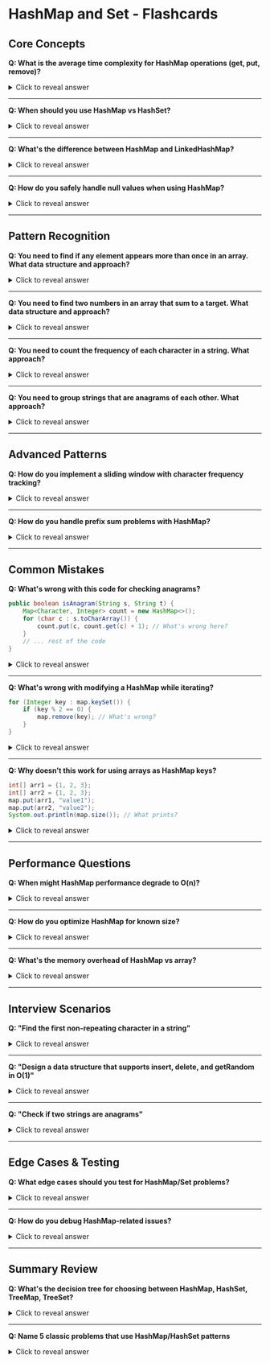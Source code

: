 # HashMap and Set - Flashcards

## Core Concepts

**Q: What is the average time complexity for HashMap operations (get, put, remove)?**
<details>
<summary>Click to reveal answer</summary>

**A: O(1) average case, O(n) worst case**

The average case assumes a good hash function with minimal collisions. Worst case occurs when many elements hash to the same bucket, creating a long chain or requiring extensive probing.
</details>

---

**Q: When should you use HashMap vs HashSet?**
<details>
<summary>Click to reveal answer</summary>

**A:**
- **HashMap**: When you need key-value pairs (counting, mapping, caching)
- **HashSet**: When you only need to track existence/uniqueness of elements

Examples:
- Frequency counting → HashMap<T, Integer>
- Duplicate detection → HashSet<T>
</details>

---

**Q: What's the difference between HashMap and LinkedHashMap?**
<details>
<summary>Click to reveal answer</summary>

**A:**
- **HashMap**: No guaranteed order of elements
- **LinkedHashMap**: Maintains insertion order (or access order if configured)

LinkedHashMap uses ~25% more memory due to additional pointers but provides predictable iteration order.
</details>

---

**Q: How do you safely handle null values when using HashMap?**
<details>
<summary>Click to reveal answer</summary>

**A:**
```java
// ❌ Risk of NullPointerException
int value = map.get(key); // NPE if key doesn't exist

// ✅ Safe approaches
Integer value = map.get(key);
if (value != null) { /* use value */ }

// Or use getOrDefault
int value = map.getOrDefault(key, defaultValue);

// Or use containsKey check
if (map.containsKey(key)) {
    int value = map.get(key);
}
```
</details>

---

## Pattern Recognition

**Q: You need to find if any element appears more than once in an array. What data structure and approach?**
<details>
<summary>Click to reveal answer</summary>

**A: HashSet for O(n) solution**
```java
public boolean containsDuplicate(int[] nums) {
    Set<Integer> seen = new HashSet<>();
    for (int num : nums) {
        if (!seen.add(num)) { // add() returns false if already exists
            return true;
        }
    }
    return false;
}
```

Alternative: Sort first O(n log n), but HashSet is better.
</details>

---

**Q: You need to find two numbers in an array that sum to a target. What data structure and approach?**
<details>
<summary>Click to reveal answer</summary>

**A: HashMap to store complements**
```java
public int[] twoSum(int[] nums, int target) {
    Map<Integer, Integer> map = new HashMap<>(); // value -> index
    
    for (int i = 0; i < nums.length; i++) {
        int complement = target - nums[i];
        if (map.containsKey(complement)) {
            return new int[]{map.get(complement), i};
        }
        map.put(nums[i], i);
    }
    return new int[]{-1, -1};
}
```

Time: O(n), Space: O(n)
</details>

---

**Q: You need to count the frequency of each character in a string. What approach?**
<details>
<summary>Click to reveal answer</summary>

**A: HashMap for character counting**
```java
Map<Character, Integer> freq = new HashMap<>();
for (char c : s.toCharArray()) {
    freq.put(c, freq.getOrDefault(c, 0) + 1);
}

// Alternative using merge
for (char c : s.toCharArray()) {
    freq.merge(c, 1, Integer::sum);
}
```
</details>

---

**Q: You need to group strings that are anagrams of each other. What approach?**
<details>
<summary>Click to reveal answer</summary>

**A: HashMap with sorted string as key**
```java
Map<String, List<String>> groups = new HashMap<>();
for (String str : strs) {
    char[] chars = str.toCharArray();
    Arrays.sort(chars);
    String key = new String(chars);
    groups.computeIfAbsent(key, k -> new ArrayList<>()).add(str);
}
```

Alternative key: frequency map representation
</details>

---

## Advanced Patterns

**Q: How do you implement a sliding window with character frequency tracking?**
<details>
<summary>Click to reveal answer</summary>

**A: Two HashMaps - one for pattern, one for window**
```java
Map<Character, Integer> patternCount = new HashMap<>();
Map<Character, Integer> windowCount = new HashMap<>();

// Build pattern frequency
for (char c : pattern.toCharArray()) {
    patternCount.put(c, patternCount.getOrDefault(c, 0) + 1);
}

int left = 0, matched = 0;
for (int right = 0; right < s.length(); right++) {
    char rightChar = s.charAt(right);
    windowCount.put(rightChar, windowCount.getOrDefault(rightChar, 0) + 1);
    
    if (patternCount.containsKey(rightChar) && 
        windowCount.get(rightChar).equals(patternCount.get(rightChar))) {
        matched++;
    }
    
    // Shrink window when condition met
    while (matched == patternCount.size()) {
        // Process valid window
        char leftChar = s.charAt(left);
        windowCount.put(leftChar, windowCount.get(leftChar) - 1);
        if (patternCount.containsKey(leftChar) && 
            windowCount.get(leftChar) < patternCount.get(leftChar)) {
            matched--;
        }
        left++;
    }
}
```
</details>

---

**Q: How do you handle prefix sum problems with HashMap?**
<details>
<summary>Click to reveal answer</summary>

**A: Store cumulative sum frequencies, check for target differences**
```java
public int subarraySum(int[] nums, int k) {
    Map<Integer, Integer> prefixCount = new HashMap<>();
    prefixCount.put(0, 1); // Important: empty prefix
    
    int prefixSum = 0, count = 0;
    for (int num : nums) {
        prefixSum += num;
        // If (prefixSum - k) exists, we found a subarray
        count += prefixCount.getOrDefault(prefixSum - k, 0);
        prefixCount.put(prefixSum, prefixCount.getOrDefault(prefixSum, 0) + 1);
    }
    return count;
}
```

Key insight: prefixSum[j] - prefixSum[i-1] = k means subarray[i:j] sums to k
</details>

---

## Common Mistakes

**Q: What's wrong with this code for checking anagrams?**
```java
public boolean isAnagram(String s, String t) {
    Map<Character, Integer> count = new HashMap<>();
    for (char c : s.toCharArray()) {
        count.put(c, count.get(c) + 1); // What's wrong here?
    }
    // ... rest of the code
}
```
<details>
<summary>Click to reveal answer</summary>

**A: NullPointerException when character doesn't exist in map**

Fixed version:
```java
for (char c : s.toCharArray()) {
    count.put(c, count.getOrDefault(c, 0) + 1); // Safe
}
```

Always use `getOrDefault()` or check `containsKey()` first.
</details>

---

**Q: What's wrong with modifying a HashMap while iterating?**
```java
for (Integer key : map.keySet()) {
    if (key % 2 == 0) {
        map.remove(key); // What's wrong?
    }
}
```
<details>
<summary>Click to reveal answer</summary>

**A: ConcurrentModificationException**

Fixed version:
```java
Iterator<Integer> iterator = map.keySet().iterator();
while (iterator.hasNext()) {
    Integer key = iterator.next();
    if (key % 2 == 0) {
        iterator.remove(); // Safe
    }
}

// Or collect keys to remove first
Set<Integer> toRemove = new HashSet<>();
for (Integer key : map.keySet()) {
    if (key % 2 == 0) {
        toRemove.add(key);
    }
}
toRemove.forEach(map::remove);
```
</details>

---

**Q: Why doesn't this work for using arrays as HashMap keys?**
```java
int[] arr1 = {1, 2, 3};
int[] arr2 = {1, 2, 3};
map.put(arr1, "value1");
map.put(arr2, "value2");
System.out.println(map.size()); // What prints?
```
<details>
<summary>Click to reveal answer</summary>

**A: Prints 2, not 1**

Arrays use reference equality, not content equality for hashing.

Solutions:
```java
// Use List instead
List<Integer> list1 = Arrays.asList(1, 2, 3);
List<Integer> list2 = Arrays.asList(1, 2, 3);
map.put(list1, "value1");
map.put(list2, "value2");
System.out.println(map.size()); // Prints 1

// Or use Arrays.toString() as key
map.put(Arrays.toString(arr1), "value1");
map.put(Arrays.toString(arr2), "value2");
System.out.println(map.size()); // Prints 1
```
</details>

---

## Performance Questions

**Q: When might HashMap performance degrade to O(n)?**
<details>
<summary>Click to reveal answer</summary>

**A: When hash collisions are frequent**

Causes:
- Poor hash function implementation
- Many elements mapping to same bucket
- Adversarial input designed to cause collisions

Java 8+ improvement: Buckets convert to trees when chain length > 8, giving O(log n) worst case instead of O(n).
</details>

---

**Q: How do you optimize HashMap for known size?**
<details>
<summary>Click to reveal answer</summary>

**A: Set initial capacity to avoid resizing**
```java
// If you know you'll have ~1000 elements
int expectedSize = 1000;
Map<String, Integer> map = new HashMap<>(expectedSize * 4 / 3 + 1);

// Or use slightly larger power of 2
Map<String, Integer> map = new HashMap<>(2048); // Next power of 2 after 1000*4/3
```

Default load factor is 0.75, so capacity should be expectedSize / 0.75.
</details>

---

**Q: What's the memory overhead of HashMap vs array?**
<details>
<summary>Click to reveal answer</summary>

**A: Significant overhead for small objects**

HashMap overhead per entry:
- ~32 bytes for internal structure
- References to key and value objects
- Hash bucket arrays

Array: Just the object references (~8 bytes each on 64-bit JVM)

Rule of thumb: HashMap uses 3-4x more memory than array for primitive-like data.
</details>

---

## Interview Scenarios

**Q: "Find the first non-repeating character in a string"**
<details>
<summary>Click to reveal answer</summary>

**A: Two-pass solution with HashMap**
```java
public int firstUniqChar(String s) {
    // Pass 1: Count frequencies
    Map<Character, Integer> count = new HashMap<>();
    for (char c : s.toCharArray()) {
        count.put(c, count.getOrDefault(c, 0) + 1);
    }
    
    // Pass 2: Find first with count = 1
    for (int i = 0; i < s.length(); i++) {
        if (count.get(s.charAt(i)) == 1) {
            return i;
        }
    }
    return -1;
}
```

Time: O(n), Space: O(k) where k is number of unique characters
</details>

---

**Q: "Design a data structure that supports insert, delete, and getRandom in O(1)"**
<details>
<summary>Click to reveal answer</summary>

**A: HashMap + ArrayList combination**
```java
class RandomizedSet {
    private List<Integer> nums;
    private Map<Integer, Integer> indices; // value -> index in nums
    
    public RandomizedSet() {
        nums = new ArrayList<>();
        indices = new HashMap<>();
    }
    
    public boolean insert(int val) {
        if (indices.containsKey(val)) return false;
        
        indices.put(val, nums.size());
        nums.add(val);
        return true;
    }
    
    public boolean remove(int val) {
        if (!indices.containsKey(val)) return false;
        
        int index = indices.get(val);
        int lastElement = nums.get(nums.size() - 1);
        
        // Swap with last element
        nums.set(index, lastElement);
        indices.put(lastElement, index);
        
        // Remove last element
        nums.remove(nums.size() - 1);
        indices.remove(val);
        return true;
    }
    
    public int getRandom() {
        return nums.get((int)(Math.random() * nums.size()));
    }
}
```

Key insight: Use ArrayList for O(1) random access, HashMap for O(1) lookups.
</details>

---

**Q: "Check if two strings are anagrams"**
<details>
<summary>Click to reveal answer</summary>

**A: Multiple approaches with HashMap**
```java
// Approach 1: Count and compare
public boolean isAnagram(String s, String t) {
    if (s.length() != t.length()) return false;
    
    Map<Character, Integer> count = new HashMap<>();
    
    // Add counts for s
    for (char c : s.toCharArray()) {
        count.put(c, count.getOrDefault(c, 0) + 1);
    }
    
    // Subtract counts for t
    for (char c : t.toCharArray()) {
        count.put(c, count.getOrDefault(c, 0) - 1);
        if (count.get(c) == 0) {
            count.remove(c);
        }
    }
    
    return count.isEmpty();
}

// Approach 2: Two frequency maps
public boolean isAnagram(String s, String t) {
    return getFrequencyMap(s).equals(getFrequencyMap(t));
}

// Approach 3: Sort strings (not using HashMap)
public boolean isAnagram(String s, String t) {
    if (s.length() != t.length()) return false;
    
    char[] sChars = s.toCharArray();
    char[] tChars = t.toCharArray();
    Arrays.sort(sChars);
    Arrays.sort(tChars);
    return Arrays.equals(sChars, tChars);
}
```

HashMap approach: Time O(n), Space O(k)
Sort approach: Time O(n log n), Space O(1)
</details>

---

## Edge Cases & Testing

**Q: What edge cases should you test for HashMap/Set problems?**
<details>
<summary>Click to reveal answer</summary>

**A: Comprehensive edge case list**

**Input size:**
- Empty collection
- Single element
- Two elements
- Large input (performance)

**Content patterns:**
- All elements the same
- All elements unique
- Mix of duplicates and uniques

**Special values:**
- Null values (if allowed)
- Empty strings
- Zero values
- Negative numbers

**Boundary conditions:**
- First/last elements
- Middle elements
- Elements not in collection

**Example test cases for "contains duplicate":**
```java
// Edge cases
assert !containsDuplicate(new int[]{}); // empty
assert !containsDuplicate(new int[]{1}); // single
assert containsDuplicate(new int[]{1,1}); // immediate duplicate
assert !containsDuplicate(new int[]{1,2}); // no duplicate
assert containsDuplicate(new int[]{1,2,1}); // distant duplicate
```
</details>

---

**Q: How do you debug HashMap-related issues?**
<details>
<summary>Click to reveal answer</summary>

**A: Systematic debugging approach**

**1. Print map contents:**
```java
System.out.println("Map contents:");
map.forEach((k, v) -> System.out.println(k + " -> " + v));
```

**2. Check key existence vs null values:**
```java
System.out.println("Contains key: " + map.containsKey(key));
System.out.println("Value: " + map.get(key));
System.out.println("Is value null: " + (map.get(key) == null));
```

**3. Verify hash/equals methods:**
```java
Object key1 = ...;
Object key2 = ...;
System.out.println("Keys equal: " + key1.equals(key2));
System.out.println("Hash codes: " + key1.hashCode() + " vs " + key2.hashCode());
```

**4. Track modifications:**
```java
int sizeBefore = map.size();
map.put(key, value);
int sizeAfter = map.size();
System.out.println("Size changed: " + (sizeBefore != sizeAfter));
```

**5. Common issues to check:**
- Using wrong key type (String vs char)
- Modifying mutable keys after insertion
- Not handling null values properly
- Off-by-one errors in indexing
</details>

---

## Summary Review

**Q: What's the decision tree for choosing between HashMap, HashSet, TreeMap, TreeSet?**
<details>
<summary>Click to reveal answer</summary>

**A: Decision flow chart**

```
Do you need key-value pairs?
├─ YES: Map types
│   ├─ Need sorted order? → TreeMap O(log n)
│   ├─ Need insertion order? → LinkedHashMap O(1)
│   └─ Just need fast access? → HashMap O(1)
└─ NO: Set types
    ├─ Need sorted order? → TreeSet O(log n)
    ├─ Need insertion order? → LinkedHashSet O(1)
    └─ Just need fast access? → HashSet O(1)
```

**Performance summary:**
- HashMap/HashSet: O(1) average, best for most cases
- TreeMap/TreeSet: O(log n), when you need sorting
- LinkedHashMap/LinkedHashSet: O(1) + predictable iteration order
</details>

---

**Q: Name 5 classic problems that use HashMap/HashSet patterns**
<details>
<summary>Click to reveal answer</summary>

**A: Essential problems to master**

1. **Two Sum** - HashMap for complement lookup
2. **Group Anagrams** - HashMap for categorization
3. **Longest Substring Without Repeating Characters** - HashSet for sliding window
4. **Valid Anagram** - HashMap for frequency counting
5. **Contains Duplicate** - HashSet for duplicate detection

**Bonus problems:**
- Top K Frequent Elements (HashMap + Heap)
- First Unique Character (HashMap frequency)
- Intersection of Two Arrays (HashSet operations)
- Subarray Sum Equals K (HashMap prefix sums)
- LRU Cache (LinkedHashMap or HashMap + doubly linked list)
</details>